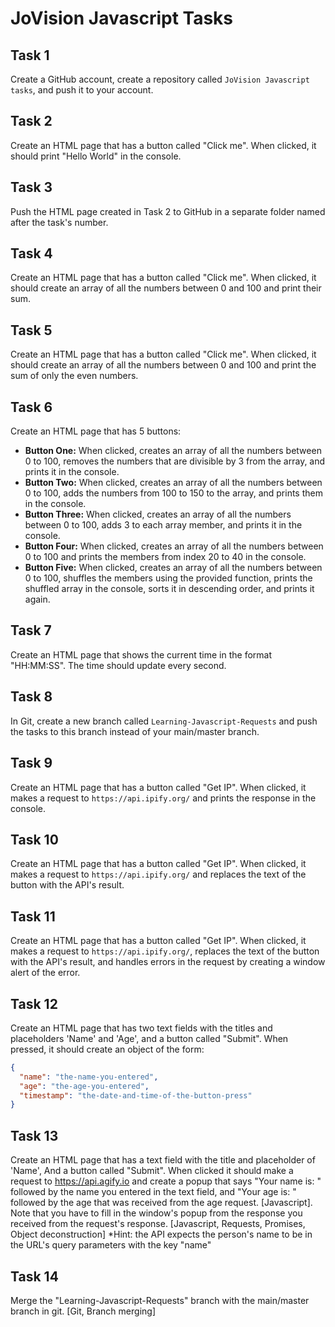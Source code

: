 # JoVision Javascript Tasks

## Task 1
Create a GitHub account, create a repository called `JoVision Javascript tasks`, and push it to your account.

## Task 2
Create an HTML page that has a button called "Click me". When clicked, it should print "Hello World" in the console.

## Task 3
Push the HTML page created in Task 2 to GitHub in a separate folder named after the task's number.

## Task 4
Create an HTML page that has a button called "Click me". When clicked, it should create an array of all the numbers between 0 and 100 and print their sum.

## Task 5
Create an HTML page that has a button called "Click me". When clicked, it should create an array of all the numbers between 0 and 100 and print the sum of only the even numbers.

## Task 6
Create an HTML page that has 5 buttons:
- **Button One:** When clicked, creates an array of all the numbers between 0 to 100, removes the numbers that are divisible by 3 from the array, and prints it in the console.
- **Button Two:** When clicked, creates an array of all the numbers between 0 to 100, adds the numbers from 100 to 150 to the array, and prints them in the console.
- **Button Three:** When clicked, creates an array of all the numbers between 0 to 100, adds 3 to each array member, and prints it in the console.
- **Button Four:** When clicked, creates an array of all the numbers between 0 to 100 and prints the members from index 20 to 40 in the console.
- **Button Five:** When clicked, creates an array of all the numbers between 0 to 100, shuffles the members using the provided function, prints the shuffled array in the console, sorts it in descending order, and prints it again.

## Task 7
Create an HTML page that shows the current time in the format "HH:MM:SS". The time should update every second.

## Task 8
In Git, create a new branch called `Learning-Javascript-Requests` and push the tasks to this branch instead of your main/master branch.

## Task 9
Create an HTML page that has a button called "Get IP". When clicked, it makes a request to `https://api.ipify.org/` and prints the response in the console.

## Task 10
Create an HTML page that has a button called "Get IP". When clicked, it makes a request to `https://api.ipify.org/` and replaces the text of the button with the API's result.

## Task 11
Create an HTML page that has a button called "Get IP". When clicked, it makes a request to `https://api.ipify.org/`, replaces the text of the button with the API's result, and handles errors in the request by creating a window alert of the error.

## Task 12
Create an HTML page that has two text fields with the titles and placeholders 'Name' and 'Age', and a button called "Submit". When pressed, it should create an object of the form:
```json
{
  "name": "the-name-you-entered",
  "age": "the-age-you-entered",
  "timestamp": "the-date-and-time-of-the-button-press"
}

```
## Task 13
Create an HTML page that has a text field with the title and placeholder of 'Name', And a button called "Submit".
When clicked it should make a request to https://api.agify.io and create a popup that says  "Your name is: " followed by the name you entered in the text field, and "Your age is: " followed by the age that was received from the age request. [Javascript].
Note that you have to fill in the window's popup from the response you received from the request's response.  [Javascript, Requests, Promises, Object deconstruction]
*Hint: the API expects the person's name to be in the URL's query parameters with the key "name"

## Task 14
Merge the "Learning-Javascript-Requests" branch with the main/master branch in git. [Git, Branch merging]



